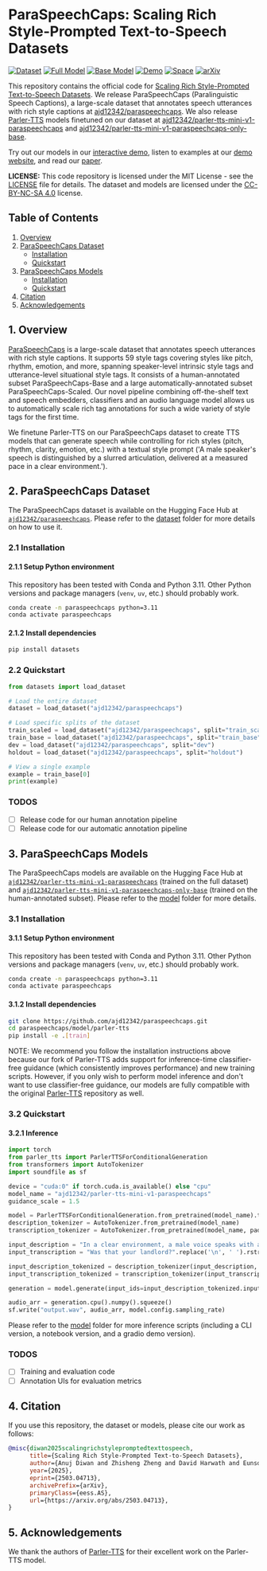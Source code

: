 # ParaSpeechCaps: Scaling Rich Style-Prompted Text-to-Speech Datasets
[![Dataset](https://img.shields.io/badge/🤗%20Dataset-yellow.svg)](https://huggingface.co/datasets/ajd12342/paraspeechcaps)
[![Full Model](https://img.shields.io/badge/🤗%20Full%20Model-9cf.svg)](https://huggingface.co/ajd12342/parler-tts-mini-v1-paraspeechcaps)
[![Base Model](https://img.shields.io/badge/🤗%20Base%20Model-87ceeb.svg)](https://huggingface.co/ajd12342/parler-tts-mini-v1-paraspeechcaps-only-base)
[![Demo](https://img.shields.io/badge/🌐%20Demo-ff69b4.svg)](https://paraspeechcaps.github.io/)
[![Space](https://img.shields.io/badge/🤗%20Space-blueviolet.svg)](https://huggingface.co/spaces/ajd12342/paraspeechcaps)
[![arXiv](https://img.shields.io/badge/📝%20arXiv-orange.svg)]()

This repository contains the official code for [Scaling Rich Style-Prompted Text-to-Speech Datasets](). We release ParaSpeechCaps (Paralinguistic Speech Captions), a large-scale dataset that annotates speech utterances with rich style captions at [ajd12342/paraspeechcaps](https://huggingface.co/datasets/ajd12342/paraspeechcaps). We also release [Parler-TTS](https://github.com/huggingface/parler-tts) models finetuned on our dataset at [ajd12342/parler-tts-mini-v1-paraspeechcaps](https://huggingface.co/ajd12342/parler-tts-mini-v1-paraspeechcaps) and [ajd12342/parler-tts-mini-v1-paraspeechcaps-only-base](https://huggingface.co/ajd12342/parler-tts-mini-v1-paraspeechcaps-only-base).

Try out our models in our [interactive demo](https://huggingface.co/spaces/ajd12342/paraspeechcaps), listen to examples at our [demo website](https://paraspeechcaps.github.io/), and read our [paper]().


**LICENSE:** This code repository is licensed under the MIT License - see the [LICENSE](LICENSE) file for details. The dataset and models are licensed under the [CC-BY-NC-SA 4.0](https://creativecommons.org/licenses/by-nc-sa/4.0/) license.

## Table of Contents
1. [Overview](#1-overview)
2. [ParaSpeechCaps Dataset](#2-paraspeechcaps-dataset)
   - [Installation](#21-installation)
   - [Quickstart](#22-quickstart)
3. [ParaSpeechCaps Models](#3-paraspeechcaps-models)
   - [Installation](#31-installation)
   - [Quickstart](#32-quickstart)
4. [Citation](#4-citation)
5. [Acknowledgements](#5-acknowledgements)

## 1. Overview

[ParaSpeechCaps](https://huggingface.co/datasets/ajd12342/paraspeechcaps) is a large-scale dataset that annotates speech utterances with rich style captions. It supports 59 style tags covering styles like pitch, rhythm, emotion, and more, spanning speaker-level intrinsic style tags and utterance-level situational style tags. It consists of a human-annotated subset ParaSpeechCaps-Base and a large automatically-annotated subset ParaSpeechCaps-Scaled. Our novel pipeline combining off-the-shelf text and speech embedders, classifiers and an audio language model allows us to automatically scale rich tag annotations for such a wide variety of style tags for the first time.

We finetune Parler-TTS on our ParaSpeechCaps dataset to create TTS models that can generate speech while controlling for rich styles (pitch, rhythm, clarity, emotion, etc.) with a textual style prompt ('A male speaker's speech is distinguished by a slurred articulation, delivered at a measured pace in a clear environment.').

## 2. ParaSpeechCaps Dataset
The ParaSpeechCaps dataset is available on the Hugging Face Hub at [`ajd12342/paraspeechcaps`](https://huggingface.co/datasets/ajd12342/paraspeechcaps). Please refer to the [dataset](https://github.com/ajd12342/paraspeechcaps/tree/main/dataset) folder for more details on how to use it.

### 2.1 Installation

#### 2.1.1 Setup Python environment
This repository has been tested with Conda and Python 3.11. Other Python versions and package managers (`venv`, `uv`, etc.) should probably work.
```bash
conda create -n paraspeechcaps python=3.11
conda activate paraspeechcaps
```

#### 2.1.2 Install dependencies
```bash
pip install datasets
```

### 2.2 Quickstart
```python
from datasets import load_dataset

# Load the entire dataset
dataset = load_dataset("ajd12342/paraspeechcaps")

# Load specific splits of the dataset
train_scaled = load_dataset("ajd12342/paraspeechcaps", split="train_scaled")
train_base = load_dataset("ajd12342/paraspeechcaps", split="train_base")
dev = load_dataset("ajd12342/paraspeechcaps", split="dev")
holdout = load_dataset("ajd12342/paraspeechcaps", split="holdout")

# View a single example
example = train_base[0]
print(example)
```

### TODOS
- [ ] Release code for our human annotation pipeline
- [ ] Release code for our automatic annotation pipeline

## 3. ParaSpeechCaps Models
The ParaSpeechCaps models are available on the Hugging Face Hub at [`ajd12342/parler-tts-mini-v1-paraspeechcaps`](https://huggingface.co/ajd12342/parler-tts-mini-v1-paraspeechcaps) (trained on the full dataset) and [`ajd12342/parler-tts-mini-v1-paraspeechcaps-only-base`](https://huggingface.co/ajd12342/parler-tts-mini-v1-paraspeechcaps-only-base) (trained on the human-annotated subset). Please refer to the [model](https://github.com/ajd12342/paraspeechcaps/tree/main/model) folder for more details.

### 3.1 Installation

#### 3.1.1 Setup Python environment
This repository has been tested with Conda and Python 3.11. Other Python versions and package managers (`venv`, `uv`, etc.) should probably work.
```bash
conda create -n paraspeechcaps python=3.11
conda activate paraspeechcaps
```

#### 3.1.2 Install dependencies
```bash
git clone https://github.com/ajd12342/paraspeechcaps.git
cd paraspeechcaps/model/parler-tts
pip install -e .[train]
```

NOTE: We recommend you follow the installation instructions above because our fork of Parler-TTS adds support for inference-time classifier-free guidance (which consistently improves performance) and new training scripts. However, if you only wish to perform model inference and don't want to use classifier-free guidance, our models are fully compatible with the original [Parler-TTS](https://github.com/huggingface/parler-tts/tree/d108732cd57788ec86bc857d99a6cabd66663d68) repository as well.

### 3.2 Quickstart

#### 3.2.1 Inference

```python
import torch
from parler_tts import ParlerTTSForConditionalGeneration
from transformers import AutoTokenizer
import soundfile as sf

device = "cuda:0" if torch.cuda.is_available() else "cpu"
model_name = "ajd12342/parler-tts-mini-v1-paraspeechcaps"
guidance_scale = 1.5

model = ParlerTTSForConditionalGeneration.from_pretrained(model_name).to(device)
description_tokenizer = AutoTokenizer.from_pretrained(model_name)
transcription_tokenizer = AutoTokenizer.from_pretrained(model_name, padding_side="left")

input_description = "In a clear environment, a male voice speaks with a sad tone.".replace('\n', ' ').rstrip()
input_transcription = "Was that your landlord?".replace('\n', ' ').rstrip()

input_description_tokenized = description_tokenizer(input_description, return_tensors="pt").to(model.device)
input_transcription_tokenized = transcription_tokenizer(input_transcription, return_tensors="pt").to(model.device)

generation = model.generate(input_ids=input_description_tokenized.input_ids, prompt_input_ids=input_transcription_tokenized.input_ids, guidance_scale=guidance_scale)

audio_arr = generation.cpu().numpy().squeeze()
sf.write("output.wav", audio_arr, model.config.sampling_rate)
```
Please refer to the [model](https://github.com/ajd12342/paraspeechcaps/tree/main/model) folder for more inference scripts (including a CLI version, a notebook version, and a gradio demo version).

### TODOS
- [ ] Training and evaluation code
- [ ] Annotation UIs for evaluation metrics

## 4. Citation

If you use this repository, the dataset or models, please cite our work as follows:
```bibtex
@misc{diwan2025scalingrichstylepromptedtexttospeech,
      title={Scaling Rich Style-Prompted Text-to-Speech Datasets}, 
      author={Anuj Diwan and Zhisheng Zheng and David Harwath and Eunsol Choi},
      year={2025},
      eprint={2503.04713},
      archivePrefix={arXiv},
      primaryClass={eess.AS},
      url={https://arxiv.org/abs/2503.04713}, 
}
```

## 5. Acknowledgements

We thank the authors of [Parler-TTS](https://github.com/huggingface/parler-tts) for their excellent work on the Parler-TTS model.